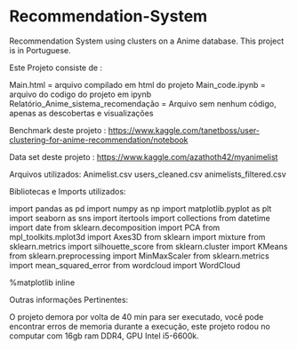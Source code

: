 # Recommendation-System
Recommendation System using clusters on a Anime database. This project is in Portuguese.

Este Projeto consiste de :

Main.html = arquivo compilado em html do projeto
Main_code.ipynb = arquivo do codigo do projeto em ipynb
Relatório_Anime_sistema_recomendação = Arquivo sem nenhum código, apenas as descobertas e visualizações  




Benchmark deste projeto : https://www.kaggle.com/tanetboss/user-clustering-for-anime-recommendation/notebook

Data set deste projeto : https://www.kaggle.com/azathoth42/myanimelist

Arquivos utilizados:
Animelist.csv
users_cleaned.csv
animelists_filtered.csv

Bibliotecas e Imports utilizados:

import pandas as pd
import numpy as np
import matplotlib.pyplot as plt
import seaborn as sns
import itertools
import collections
from datetime import date
from sklearn.decomposition import PCA
from mpl_toolkits.mplot3d import Axes3D
from sklearn import mixture
from sklearn.metrics import silhouette_score
from sklearn.cluster import KMeans
from sklearn.preprocessing import MinMaxScaler
from sklearn.metrics import mean_squared_error
from wordcloud import WordCloud

%matplotlib inline


Outras informações Pertinentes:

O projeto demora por volta de 40 min para ser executado, 
você pode encontrar erros de memoria durante a execução,
 este projeto rodou no computar com 16gb ram DDR4, GPU Intel i5-6600k.

